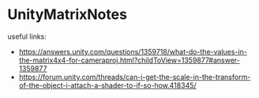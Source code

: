 # UnityMatrixNotes

useful links:
- https://answers.unity.com/questions/1359718/what-do-the-values-in-the-matrix4x4-for-cameraproj.html?childToView=1359877#answer-1359877
- https://forum.unity.com/threads/can-i-get-the-scale-in-the-transform-of-the-object-i-attach-a-shader-to-if-so-how.418345/

